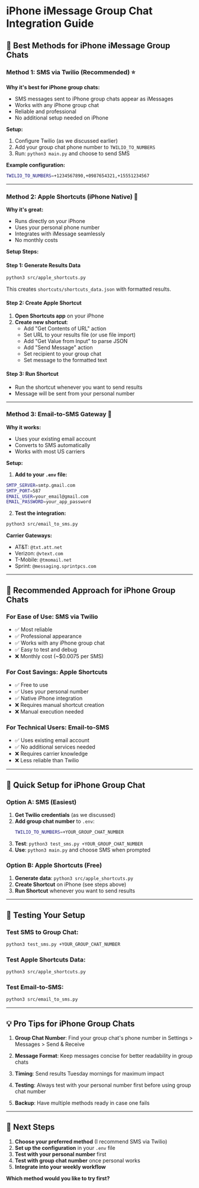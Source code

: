 # iPhone iMessage Group Chat Integration Guide

## 🍎 **Best Methods for iPhone iMessage Group Chats**

### **Method 1: SMS via Twilio (Recommended) ⭐**

**Why it's best for iPhone group chats:**
- SMS messages sent to iPhone group chats appear as iMessages
- Works with any iPhone group chat
- Reliable and professional
- No additional setup needed on iPhone

**Setup:**
1. Configure Twilio (as we discussed earlier)
2. Add your group chat phone number to `TWILIO_TO_NUMBERS`
3. Run: `python3 main.py` and choose to send SMS

**Example configuration:**
```bash
TWILIO_TO_NUMBERS=+1234567890,+0987654321,+15551234567
```

---

### **Method 2: Apple Shortcuts (iPhone Native) 📱**

**Why it's great:**
- Runs directly on your iPhone
- Uses your personal phone number
- Integrates with iMessage seamlessly
- No monthly costs

**Setup Steps:**

#### **Step 1: Generate Results Data**
```bash
python3 src/apple_shortcuts.py
```
This creates `shortcuts/shortcuts_data.json` with formatted results.

#### **Step 2: Create Apple Shortcut**
1. **Open Shortcuts app** on your iPhone
2. **Create new shortcut**:
   - Add "Get Contents of URL" action
   - Set URL to your results file (or use file import)
   - Add "Get Value from Input" to parse JSON
   - Add "Send Message" action
   - Set recipient to your group chat
   - Set message to the formatted text

#### **Step 3: Run Shortcut**
- Run the shortcut whenever you want to send results
- Message will be sent from your personal number

---

### **Method 3: Email-to-SMS Gateway 📧**

**Why it works:**
- Uses your existing email account
- Converts to SMS automatically
- Works with most US carriers

**Setup:**
1. **Add to your `.env` file:**
```bash
SMTP_SERVER=smtp.gmail.com
SMTP_PORT=587
EMAIL_USER=your_email@gmail.com
EMAIL_PASSWORD=your_app_password
```

2. **Test the integration:**
```bash
python3 src/email_to_sms.py
```

**Carrier Gateways:**
- AT&T: `@txt.att.net`
- Verizon: `@vtext.com`
- T-Mobile: `@tmomail.net`
- Sprint: `@messaging.sprintpcs.com`

---

## 🎯 **Recommended Approach for iPhone Group Chats**

### **For Ease of Use: SMS via Twilio**
- ✅ Most reliable
- ✅ Professional appearance
- ✅ Works with any iPhone group chat
- ✅ Easy to test and debug
- ❌ Monthly cost (~$0.0075 per SMS)

### **For Cost Savings: Apple Shortcuts**
- ✅ Free to use
- ✅ Uses your personal number
- ✅ Native iPhone integration
- ❌ Requires manual shortcut creation
- ❌ Manual execution needed

### **For Technical Users: Email-to-SMS**
- ✅ Uses existing email account
- ✅ No additional services needed
- ❌ Requires carrier knowledge
- ❌ Less reliable than Twilio

---

## 📱 **Quick Setup for iPhone Group Chat**

### **Option A: SMS (Easiest)**
1. **Get Twilio credentials** (as we discussed)
2. **Add group chat number** to `.env`:
   ```bash
   TWILIO_TO_NUMBERS=+YOUR_GROUP_CHAT_NUMBER
   ```
3. **Test**: `python3 test_sms.py +YOUR_GROUP_CHAT_NUMBER`
4. **Use**: `python3 main.py` and choose SMS when prompted

### **Option B: Apple Shortcuts (Free)**
1. **Generate data**: `python3 src/apple_shortcuts.py`
2. **Create Shortcut** on iPhone (see steps above)
3. **Run Shortcut** whenever you want to send results

---

## 🔧 **Testing Your Setup**

### **Test SMS to Group Chat:**
```bash
python3 test_sms.py +YOUR_GROUP_CHAT_NUMBER
```

### **Test Apple Shortcuts Data:**
```bash
python3 src/apple_shortcuts.py
```

### **Test Email-to-SMS:**
```bash
python3 src/email_to_sms.py
```

---

## 💡 **Pro Tips for iPhone Group Chats**

1. **Group Chat Number**: Find your group chat's phone number in Settings > Messages > Send & Receive

2. **Message Format**: Keep messages concise for better readability in group chats

3. **Timing**: Send results Tuesday mornings for maximum impact

4. **Testing**: Always test with your personal number first before using group chat number

5. **Backup**: Have multiple methods ready in case one fails

---

## 🚀 **Next Steps**

1. **Choose your preferred method** (I recommend SMS via Twilio)
2. **Set up the configuration** in your `.env` file
3. **Test with your personal number** first
4. **Test with group chat number** once personal works
5. **Integrate into your weekly workflow**

**Which method would you like to try first?**
